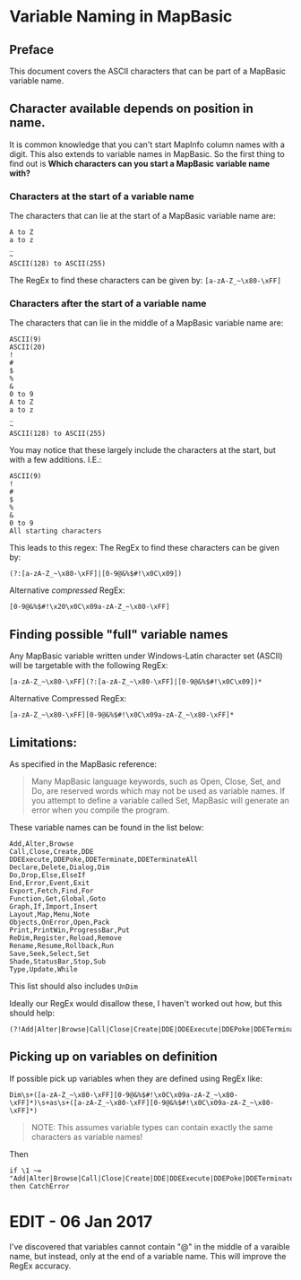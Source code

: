 # Variable Naming in MapBasic

## Preface
This document covers the ASCII characters that can be part of a MapBasic variable name.

## Character available depends on position in name.

It is common knowledge that you can't start MapInfo column names with a digit. This also extends to variable names in MapBasic. So the first thing to find out is **Which characters can you start a MapBasic variable name with?**

### Characters at the start of a variable name

The characters that can lie at the start of a MapBasic variable name are:

```
A to Z
a to z
_
~
ASCII(128) to ASCII(255)
```

The RegEx to find these characters can be given by: `[a-zA-Z_~\x80-\xFF]`

### Characters after the start of a variable name

The characters that can lie in the middle of a MapBasic variable name are:

```
ASCII(9)
ASCII(20)
!
#
$
%
&
0 to 9
A to Z
a to z
_
~
ASCII(128) to ASCII(255)
```

You may notice that these largely include the characters at the start, but with a few additions. I.E.:

```
ASCII(9)
!
#
$
%
&
0 to 9
All starting characters
```

This leads to this regex:
The RegEx to find these characters can be given by:

```
(?:[a-zA-Z_~\x80-\xFF]|[0-9@&%$#!\x0C\x09])
```

Alternative *compressed* RegEx:

```
[0-9@&%$#!\x20\x0C\x09a-zA-Z_~\x80-\xFF]
```

## Finding possible "full" variable names

Any MapBasic variable written under Windows-Latin character set (ASCII) will be targetable with the following RegEx:

```
[a-zA-Z_~\x80-\xFF](?:[a-zA-Z_~\x80-\xFF]|[0-9@&%$#!\x0C\x09])*
```

Alternative Compressed RegEx:

```
[a-zA-Z_~\x80-\xFF][0-9@&%$#!\x0C\x09a-zA-Z_~\x80-\xFF]*
```

## Limitations:

As specified in the MapBasic reference:

> Many MapBasic language keywords, such as Open, Close, Set, and Do, are reserved words which may
not be used as variable names. If you attempt to define a variable called Set, MapBasic will generate
an error when you compile the program.

These variable names can be found in the list below:

```
Add,Alter,Browse
Call,Close,Create,DDE
DDEExecute,DDEPoke,DDETerminate,DDETerminateAll
Declare,Delete,Dialog,Dim
Do,Drop,Else,ElseIf
End,Error,Event,Exit
Export,Fetch,Find,For
Function,Get,Global,Goto
Graph,If,Import,Insert
Layout,Map,Menu,Note
Objects,OnError,Open,Pack
Print,PrintWin,ProgressBar,Put
ReDim,Register,Reload,Remove
Rename,Resume,Rollback,Run
Save,Seek,Select,Set
Shade,StatusBar,Stop,Sub
Type,Update,While
```

This list should also includes `UnDim`

Ideally our RegEx would disallow these, I haven't worked out how, but this should help:

```
(?!Add|Alter|Browse|Call|Close|Create|DDE|DDEExecute|DDEPoke|DDETerminate|DDETerminateAll|Declare|Delete|Dialog|Dim|Do|Drop|Else|ElseIf|End|Error|Event|Exit|Export|Fetch|Find|For|Function|Get|Global|Goto|Graph|If|Import|Insert|Layout|Map|Menu|Note|Objects|OnError|Open|Pack|Print|PrintWin|ProgressBar|Put|ReDim|Register|Reload|Remove|Rename|Resume|Rollback|Run|Save|Seek|Select|Set|Shade|StatusBar|Stop|Sub|Type|Update|While|UnDim)
```

## Picking up on variables on definition

If possible pick up variables when they are defined using RegEx like:

```
Dim\s+([a-zA-Z_~\x80-\xFF][0-9@&%$#!\x0C\x09a-zA-Z_~\x80-\xFF]*)\s+as\s+([a-zA-Z_~\x80-\xFF][0-9@&%$#!\x0C\x09a-zA-Z_~\x80-\xFF]*)
```

> NOTE: This assumes variable types can contain exactly the same characters as variable names!

Then

```
if \1 ~= "Add|Alter|Browse|Call|Close|Create|DDE|DDEExecute|DDEPoke|DDETerminate|DDETerminateAll|Declare|Delete|Dialog|Dim|Do|Drop|Else|ElseIf|End|Error|Event|Exit|Export|Fetch|Find|For|Function|Get|Global|Goto|Graph|If|Import|Insert|Layout|Map|Menu|Note|Objects|OnError|Open|Pack|Print|PrintWin|ProgressBar|Put|ReDim|Register|Reload|Remove|Rename|Resume|Rollback|Run|Save|Seek|Select|Set|Shade|StatusBar|Stop|Sub|Type|Update|While|UnDim" then CatchError
```

# EDIT - 06 Jan 2017

I've discovered that variables cannot contain "@" in the middle of a varaible name, but instead, only at the end of a variable name. This will improve the RegEx accuracy.


